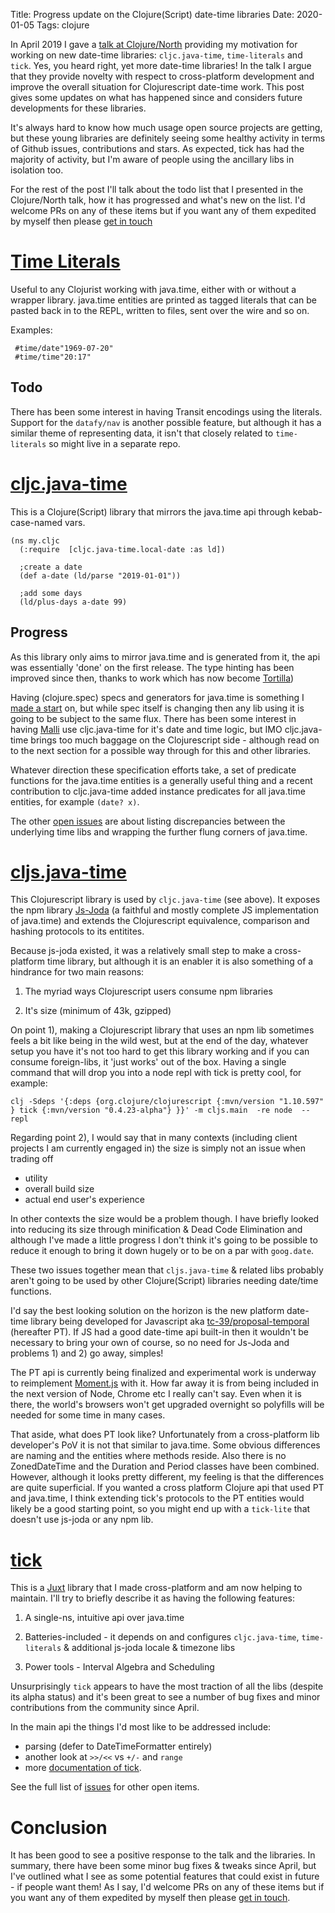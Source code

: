 Title: Progress update on the Clojure(Script) date-time libraries
Date: 2020-01-05
Tags: clojure

In April 2019 I gave a [talk at Clojure/North](https://www.youtube.com/watch?v=UFuL-ZDoB2U) providing my motivation for working on new date-time libraries: `cljc.java-time`, `time-literals` and `tick`. Yes, you heard right, yet more date-time libraries! In the talk I argue that they provide novelty with respect to cross-platform development and improve the overall situation for Clojurescript date-time work. This post gives some updates on what has happened since and considers future developments for these libraries.

It's always hard to know how much usage open source projects are getting, but these young libraries are definitely seeing some healthy activity in terms of Github issues, contributions and stars. As expected, tick has had the majority of activity, but I'm aware of people using the ancillary libs in isolation too. 

For the rest of the post I'll talk about the todo list that I presented in the Clojure/North talk, how it has progressed and what's new on the list. I'd welcome PRs on any of these items but if you want any of them expedited by myself then please [get in touch](http://widdindustries.com/about/) 

# [Time Literals](https://github.com/henryw374/time-literals)

Useful to any Clojurist working with java.time, either with or without a wrapper library. java.time entities are printed as tagged literals that can be pasted back in to the REPL, written to files, sent over the wire and so on. 

Examples:

```
 #time/date"1969-07-20"
 #time/time"20:17"
``` 

## Todo

There has been some interest in having Transit encodings using the literals. Support for the `datafy/nav` is another possible feature, but although it has a similar theme of representing data, it isn't that closely related to `time-literals` so might live in a separate repo.

# [cljc.java-time](https://github.com/henryw374/cljc.java-time)

This is a  Clojure(Script) library that mirrors the java.time api through kebab-case-named vars. 

```
(ns my.cljc
  (:require  [cljc.java-time.local-date :as ld])
  
  ;create a date
  (def a-date (ld/parse "2019-01-01"))
  
  ;add some days
  (ld/plus-days a-date 99)
```

## Progress

As this library only aims to mirror java.time and is generated from it, the api was essentially 'done' on the first release. The type hinting has been improved since then, thanks to work which has now become [Tortilla](https://github.com/emlyn/tortilla))

Having (clojure.spec) specs and generators for java.time is something I [made a start](https://github.com/henryw374/time-literals) on, but while spec itself is changing then any lib using it is going to be subject to the same flux. There has been some interest in having [Malli](https://github.com/metosin/malli) use cljc.java-time for it's date and time logic, but IMO cljc.java-time brings too much baggage on the Clojurescript side - although read on to the next section for a possible way through for this and other libraries.

Whatever direction these specification efforts take, a set of predicate functions for the java.time entities is a generally useful thing and a recent contribution to cljc.java-time added instance predicates for all java.time entities, for example `(date? x)`. 

The other [open issues](https://github.com/henryw374/cljc.java-time/issues) are about listing discrepancies between the underlying time libs and wrapping the further flung corners of java.time.

# [cljs.java-time](https://github.com/henryw374/cljs.java-time)

This Clojurescript library is used by `cljc.java-time` (see above). It exposes the npm library [Js-Joda](https://github.com/js-joda/js-joda) (a faithful and mostly complete JS implementation of java.time) and extends the Clojurescript equivalence, comparison and hashing protocols to its entitites.

Because js-joda existed, it was a relatively small step to make a cross-platform time library, but although it is an enabler it is also something of a hindrance for two main reasons:

1) The myriad ways Clojurescript users consume npm libraries

2) It's size (minimum of 43k, gzipped)

On point 1), making a Clojurescript library that uses an npm lib sometimes feels a bit like being in the wild west, but at the end of the day, whatever setup you have it's not too hard to get this library working and if you can consume foreign-libs, it 'just works' out of the box. Having a single command that will drop you into a node repl with tick is pretty cool, for example:

```
clj -Sdeps '{:deps {org.clojure/clojurescript {:mvn/version "1.10.597" } tick {:mvn/version "0.4.23-alpha"} }}' -m cljs.main  -re node  --repl
```

Regarding point 2), I would say that in many contexts (including client projects I am currently engaged in) the size is simply not an issue when trading off 

* utility 
* overall build size 
* actual end user's experience 

In other contexts the size would be a problem though. I have briefly looked into reducing its size through minification & Dead Code Elimination and although I've made a little progress I don't think it's going to be possible to reduce it enough to bring it down hugely or to be on a par with `goog.date`.

These two issues together mean that `cljs.java-time` & related libs probably aren't going to be used by other Clojure(Script) libraries needing date/time functions.

I'd say the best looking solution on the horizon is the new platform date-time library being developed for Javascript aka [tc-39/proposal-temporal](https://github.com/tc39/proposal-temporal) (hereafter PT). If JS had a good date-time api built-in then it wouldn't be necessary to bring your own of course, so no need for Js-Joda and problems 1) and 2) go away, simples!

The PT api is currently being finalized and experimental work is underway to reimplement [Moment.js](https://github.com/moment/moment) with it. How far away it is from being included in the next version of Node, Chrome etc I really can't say. Even when it is there, the world's browsers won't get upgraded overnight so polyfills will be needed for some time in many cases. 

That aside, what does PT look like? Unfortunately from a cross-platform lib developer's PoV it is not that similar to java.time. Some obvious differences are naming and the entities where methods reside. Also there is no ZonedDateTime and the Duration and Period classes have been combined. However, although it looks pretty different, my feeling is that the differences are quite superficial. If you wanted a cross platform Clojure api that used PT and java.time, I think extending tick's protocols to the PT entities would likely be a good starting point, so you might end up with a `tick-lite` that doesn't use js-joda or any npm lib.

# [tick](https://github.com/juxt/tick)

This is a [Juxt](https://juxt.pro/index.html) library that I made cross-platform and am now helping to maintain. I'll try to briefly describe it as having the following features: 

1) A single-ns, intuitive api over java.time

2) Batteries-included - it depends on and configures `cljc.java-time`, `time-literals` & additional js-joda locale & timezone libs

3) Power tools - Interval Algebra and Scheduling

Unsurprisingly `tick` appears to have the most traction of all the libs (despite its alpha status) and it's been great to see a number of bug fixes and minor contributions from the community since April.

In the main api the things I'd most like to be addressed include:

* parsing (defer to DateTimeFormatter entirely)
* another look at `>>/<<` vs `+/-` and `range` 
* more [documentation of tick](https://juxt.pro/tick/docs/index.html). 

See the full list of [issues](https://github.com/juxt/tick/issues) for other open items.

# Conclusion 

It has been good to see a positive response to the talk and the libraries. In summary, there have been some minor bug fixes & tweaks since April, but I've outlined what I see as some potential features that could exist in future - if people want them! As I say, I'd welcome PRs on any of these items but if you want any of them expedited by myself then please [get in touch](http://widdindustries.com/about/).    
